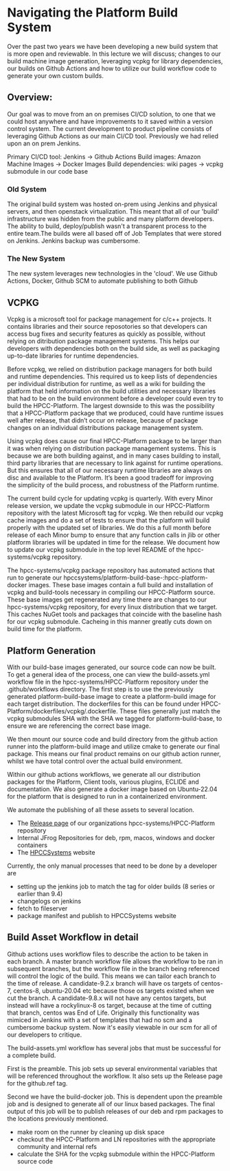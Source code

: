 # Navigating the Platform Build System

Over the past two years we have been developing a new build system that is more open and reviewable. In this lecture we will discuss; changes to our build machine image generation, leveraging vcpkg for library dependencies, our builds on Github Actions and how to utilize our build workflow code to generate your own custom builds.

## Overview:

Our goal was to move from an on premises CI/CD solution, to one that we could host anywhere and have improvements to it saved within a version control system.
The current development to product pipeline consists of leveraging Github Actions as our main CI/CD tool. Previously we had relied upon an on prem Jenkins.  

Primary CI/CD tool: Jenkins → Github Actions
Build images: Amazon Machine Images → Docker Images
Build dependencies: wiki pages → vcpkg submodule in our code base

### Old System

The original build system was hosted on-prem using Jenkins and physical servers, and then openstack virtualization. This meant that all of our 'build' infrastructure was hidden from the public and many platform developers. The ability to build, deploy/publish wasn't a transparent process to the entire team.The builds were all based off of Job Templates that were stored on Jenkins.  Jenkins backup was cumbersome.

### The New System

The new system leverages new technologies in the 'cloud'.  We use Github Actions, Docker, Github SCM to automate publishing to both Github         

## VCPKG

Vcpkg is a microsoft tool for package management for c/c++ projects.  It contains libraries and their source reposotories so that developers can access bug fixes and security features as quickly as possible, without relying on ditribution package management systems.  This helps our developers with dependencies both on the build side, as well as packaging up-to-date libraries for runtime dependencies.

Before vcpkg, we relied on distribution package managers for both build and runtime dependencies. This required us to keep lists of dependencies per individual distribution for runtime, as well as a wiki for building the platform that held information on the build utilities and necessary libraries that had to be on the build environment before a developer could even try to build the HPCC-Platform.  The largest downside to this was the possibility that a HPCC-Platform package that we produced, could have runtime issues well after release, that didn’t occur on release, because of package changes on an individual distributions package management system.

Using vcpkg does cause our final HPCC-Platform package to be larger than it was when relying on distribution package management systems. This is because we are both building against, and in many cases building to install, third party libraries that are necessary to link against for runtime operations.  But this ensures that all of our necessary runtime libraries are always on disc and available to the Platform.  It’s been a good tradeoff for improving the simplicity of the build process, and robustness of the Platform runtime.

The current build cycle for updating vcpkg is quarterly. With every Minor release version, we update the vcpkg submodule in our HPCC-Platform repository with the latest Microsoft tag for vcpkg. We then rebuild our vcpkg cache images and do a set of tests to ensure that the platform will build properly with the updated set of libraries.  We do this a full month before release of each Minor bump to ensure that any function calls in jlib or other platform libraries will be updated in time for the release.  We document how to update our vcpkg submodule in the top level README of the hpcc-systems/vcpkg repository.

The hpcc-systems/vcpkg package repository has automated actions that run to generate our hpccsystems/platform-build-base-<distrobution>:hpcc-platform-<version> docker images.  These base images contain a full build and installation of vcpkg and build-tools necessary in compiling our HPCC-Platform source.  These base images get regenerated any time there are changes to our hpcc-systems/vcpkg repository, for every linux distribution that we target.  This caches NuGet tools and packages that coincide with the baseline hash for our vcpkg submodule.  Cacheing in this manner greatly cuts down on build time for the platform.

## Platform Generation

With our build-base images generated, our source code can now be built.  To get a general idea of the process, one can view the build-assets.yml workflow file in the hpcc-systems/HPCC-Platform repository under the .github/workflows directory.  The first step is to use the previously generated platform-build-base image to create a platform-build image for each target distribution.  The dockerfiles for this can be found under HPCC-Platform/dockerfiles/vcpkg/<distribution>.dockerfile.  These files generally just match the vcpkg submodules SHA with the SHA we tagged for platform-build-base, to ensure we are referencing the correct base image.

We then mount our source code and build directory from the github action runner into the platform-build image and utilize cmake to generate our final package.  This means our final product remains on our github action runner, whilst we have total control over the actual build environment.

Within our github actions workflows, we generate all our distribution packages for the Platform, Client tools, various plugins, ECLIDE and documentation.  We also generate a docker image based on Ubuntu-22.04 for the platform that is designed to run in a containerized environment.

We automate the publishing of all these assets to several location.
* The [Release page](https://github.com/hpcc-systems/HPCC-Platform/releases) of our organizations hpcc-systems/HPCC-Platform repository
* Internal JFrog Repositories for deb, rpm, macos, windows and docker containers
* The [HPCCSystems](https://hpccsystems.com/download) website



Currently, the only manual processes that need to be done by a developer are
* setting up the jenkins job to match the tag for older builds (8 series or earlier than 9.4)
* changelogs on jenkins
* fetch to fileserver
* package manifest and publish to HPCCSystems website


## Build Asset Workflow in detail

Github actions uses workflow files to describe the action to be taken in each branch.  A master branch workflow file allows the workflow to be ran in subsequent branches, but the workflow file in the branch being referenced will control the logic of the build.  This means we can tailor each branch to the time of release.  A candidate-9.2.x branch will have os targets of centos-7, centos-8, ubuntu-20.04 etc because those os targets existed when we cut the branch.  A candidate-9.8.x will not have any centos targets, but instead will have a rockylinux-8 os target, because at the time of cutting that branch, centos was End of Life.  Originally this functionality was mimiced in Jenkins with a set of templates that had no scm and a cumbersome backup system.  Now it's easily viewable in our scm for all of our developers to critique.

The build-assets.yml workflow has several jobs that must be successful for a complete build.

First is the preamble. This job sets up several environmental variables that will be referenced throughout the workflow. It also sets up the Release page for the github.ref tag.

Second we have the build-docker job.  This is dependent upon the preamble job and is designed to generate all of our linux based packages.  The final output of this job will be to publish releases of our deb and rpm packages to the locations previously mentioned.
* make room on the runner by cleaning up disk space
* checkout the HPCC-Platform and LN repositories with the appropriate community and internal refs
* calculate the SHA for the vcpkg submodule within the HPCC-Platform source code

